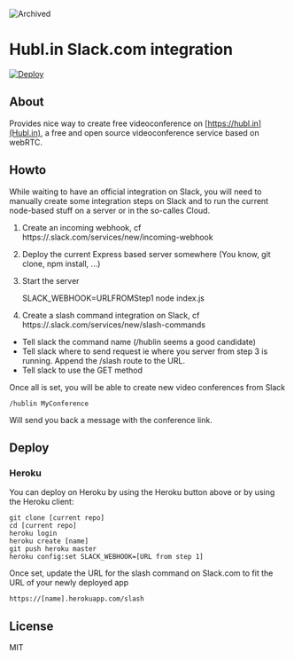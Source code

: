 ![Archived](https://img.shields.io/badge/Current_Status-archived-blue?style=flat)

# Hubl.in Slack.com integration

[![Deploy](https://www.herokucdn.com/deploy/button.png)](https://heroku.com/deploy)

## About

Provides nice way to create free videoconference on [https://hubl.in](Hubl.in), a free and open source videoconference service based on webRTC.

## Howto

While waiting to have an official integration on Slack, you will need to manually create some integration steps on Slack and to run the current node-based stuff on a server or in the so-calles Cloud.

1. Create an incoming webhook, cf https://<YOURTEAM>.slack.com/services/new/incoming-webhook
2. Deploy the current Express based server somewhere (You know, git clone, npm install, ...)
3. Start the server

    SLACK_WEBHOOK=URLFROMStep1 node index.js

4. Create a slash command integration on Slack, cf https://<YOURTEAM>.slack.com/services/new/slash-commands
 - Tell slack the command name (/hublin seems a good candidate)
 - Tell slack where to send request ie where you server from step 3 is running. Append the /slash route to the URL.
 - Tell slack to use the GET method

Once all is set, you will be able to create new video conferences from Slack

    /hublin MyConference

Will send you back a message with the conference link.

## Deploy

### Heroku

You can deploy on Heroku by using the Heroku button above or by using the Heroku client:

    git clone [current repo]
    cd [current repo]
    heroku login
    heroku create [name]
    git push heroku master
    heroku config:set SLACK_WEBHOOK=[URL from step 1]

Once set, update the URL for the slash command on Slack.com to fit the URL of your newly deployed app

    https://[name].herokuapp.com/slash

## License

MIT

